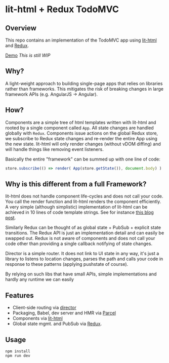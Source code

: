 # lit-html + Redux TodoMVC

## Overview

This repo contains an implementation of the TodoMVC app using
[lit-html](https://lit-html.polymer-project.org) and [Redux](https://redux.js.org).

[Demo](https://spectory.github.io/lithtml-todomvc.github.io/)
*This is still WIP*

## Why?

A light-weight approach to building single-page apps that relies on
libraries rather than frameworks. This mitigates the risk of breaking changes
in large framework APIs (e.g. AngularJS -> Angular).

## How?

Components are a simple tree of html templates written with lit-html and
rooted by a single component called ```App```. All state changes are
handled globally with ```Redux```. Components issue actions on the
global Redux store, we subscribe to Redux state changes and re-render
the entire App using the new state. lit-html will only render changes
(without vDOM diffing) and will handle things like removing event listeners.

Basically the entire "framework" can be summed up with one line of code:
``` javascript
store.subscribe(() => render( App(store.getState()), document.body) )
```
## Why is this different from a full Framework?

lit-html does not handle component life-cycles and does not call your
code. You call the render function and lit-html renders the
component efficiently. A very simple (although simplistic) implementation
of lit-html can be achieved in 10 lines of code template strings.
See for instance [this blog
post](http://2ality.com/2015/01/template-strings-html.html).

Similarly Redux can be thought of as global state + PubSub +
explicit state transitions. The Redux API is just an implementation
detail and can easily be swapped out. Redux is not aware of components
and does not call your code other than providing a single callback
notifying of state changes.

Director is a simple router. It does not link to UI state in any way,
it's just a library to listens to location changes, parses the path
and calls your code in response to these patterns (applying pushstate
of course).

By relying on such libs that have small APIs, simple implementations
and hardly any runtime we can easily 
## Features

* Client-side routing via [director](https://github.com/flatiron/director)
* Packaging, Babel, dev server and HMR via [Parcel](https://parceljs.org/)
* Components via [lit-html](https://lit-html.polymer-project.org) 
* Global state mgmt. and PubSub via [Redux](https://redux.js.org).

## Usage

``` shell
npm install
npm run dev
```
